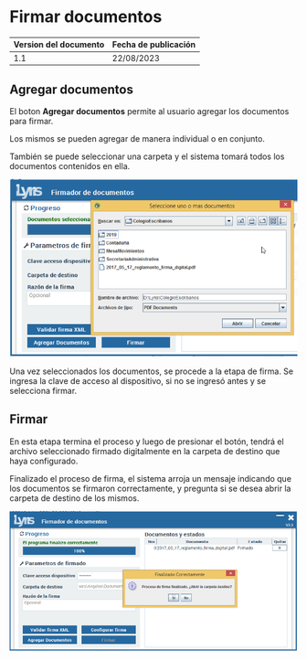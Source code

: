 # Firmar documentos

| Version del documento | Fecha de publicación |
| --- | --- |
| 1.1 | 22/08/2023 |

## Agregar documentos

El boton **Agregar documentos** permite al usuario agregar los documentos para firmar.

Los mismos se pueden agregar de manera individual o en conjunto.

También se puede seleccionar una carpeta y el sistema tomará todos los documentos contenidos en ella.

<img src='/images/firmador/image16.png' />

Una vez seleccionados los documentos, se procede a la etapa de firma. Se ingresa la clave de acceso al dispositivo, si no se ingresó antes  y se selecciona firmar.

## Firmar

En esta etapa termina el proceso y luego de presionar el botón, tendrá el archivo seleccionado firmado digitalmente en la carpeta de destino que haya configurado. 

Finalizado el proceso de firma, el sistema arroja un mensaje indicando que los documentos se firmaron correctamente, y pregunta  si se desea abrir la carpeta de destino de los mismos. 

<img src='/images/firmador/image11.png' />